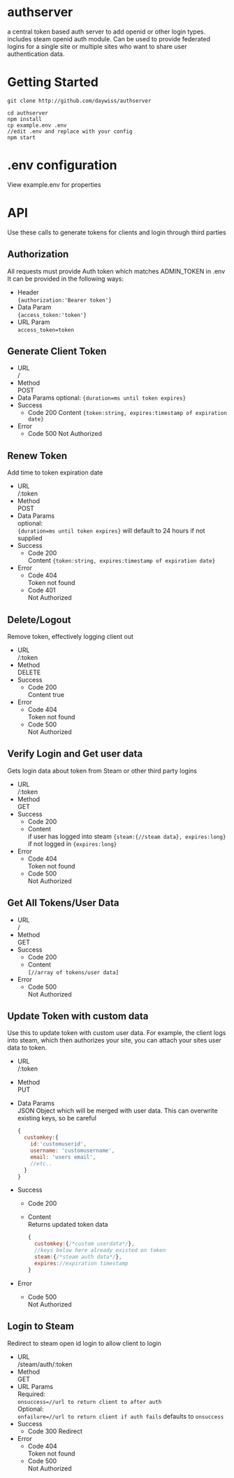 # authserver
a central token based auth server to add openid or other login types. includes steam openid auth module. Can be used to provide federated logins for a single site or multiple sites who want to share user authentication data. 

# Getting Started
`git clone http://github.com/daywiss/authserver`

```
cd authserver
npm install 
cp example.env .env
//edit .env and replace with your config
npm start 
```

# .env configuration
View example.env for properties

# API
Use these calls to generate tokens for clients and login through third parties

## Authorization
  All requests must provide Auth token which matches ADMIN_TOKEN in .env   
  It can be provided in the following ways:   
  - Header   
    `{authorization:'Bearer token'}`   
  - Data Param   
    `{access_token:'token'}`   
  - URL Param   
    `access_token=token`   

## Generate Client Token   
- URL   
  /
- Method  
  POST
- Data Params
  optional:
  `{duration=ms until token expires}`
- Success 
  - Code 200
    Content `{token:string, expires:timestamp of expiration date}`
- Error
  - Code 500
    Not Authorized


## Renew Token
Add time to token expiration date   
- URL  
  /:token
- Method  
  POST
- Data Params   
  optional:   
  `{duration=ms until token expires}` will default to 24 hours if not supplied
- Success  
  - Code 200   
    Content `{token:string, expires:timestamp of expiration date}`  
- Error   
  - Code 404   
    Token not found  
  - Code 401   
    Not Authorized   

## Delete/Logout   
Remove token, effectively logging client out   
- URL    
  /:token   
- Method    
  DELETE
- Success  
  - Code 200   
    Content true
- Error   
  - Code 404   
    Token not found
  - Code 500  
    Not Authorized   

## Verify Login and Get user data
Gets login data about token from Steam or other third party logins   
- URL   
  /:token   
- Method   
  GET  
- Success   
  - Code 200   
  - Content   
    if user has logged into steam `{steam:{//steam data}, expires:long}`     
    if not logged in `{expires:long}`   
- Error   
  - Code 404   
    Token not found   
  - Code 500   
    Not Authorized   

## Get All Tokens/User Data   
- URL   
  /   
- Method  
  GET   
- Success   
  - Code 200   
  - Content    
    `[//array of tokens/user data]`   
- Error    
  - Code 500   
    Not Authorized   

## Update Token with custom data
Use this to update token with custom user data. For example, the client logs into steam, which then authorizes your site, you can attach your sites user data to token.    
- URL     
  /:token   
- Method   
  PUT   
- Data Params   
  JSON Object which will be merged with user data. This can overwrite existing keys, so be careful   

     ```js
     {
       customkey:{
         id:'customuserid',   
         username: 'customusername',   
         email: 'users email',
         //etc.. 
       }
     }
     ```
- Success   
  - Code 200   
  - Content    
    Returns updated token data

    ```js
    {
      customkey:{/*custom userdata*/},
      //keys below here already existed on token
      steam:{/*steam auth data*/},
      expires://expiration timestamp
    }
    ```
- Error    
  - Code 500   
    Not Authorized   
  
## Login to Steam
Redirect to steam open id login to allow client to login
- URL   
  /steam/auth/:token   
- Method   
  GET   
- URL Params   
  Required:    
  `onsuccess=//url to return client to after auth`   
  Optional:   
  `onfailure=//url to return client if auth fails` defaults to `onsuccess`   
- Success   
  - Code 300 Redirect   
- Error   
  - Code 404   
    Token not found   
  - Code 500  
    Not Authorized    
